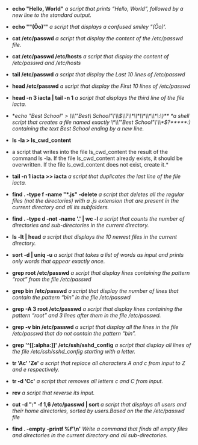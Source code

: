 * **echo "Hello, World"**
*a script that prints “Hello, World”, followed by a new line to the standard output.*

* **echo "\"(Ôo)'"**
*a script that displays a confused smiley \"(Ôo)'.*

* **cat /etc/passwd**
*a script that display the content of the /etc/passwd file.*

* **cat /etc/passwd /etc/hosts**
*a script that display the content of /etc/passwd and /etc/hosts*

* **tail /etc/passwd**
*a script that display the Last 10 lines of /etc/passwd*

* **head /etc/passwd**
*a script that display the First 10 lines of /etc/passwd*

* **head -n 3 iacta | tail -n 1**
*a script that displays the third line of the file iacta.*

* **echo "Best School" > \\*\\\\\'\"Best\ School\"\\\'\\\\*$\\?\\*\\*\\*\\*\\*\:\)**
*a shell script that creates a file named exactly \*\\'"Best School"\'\\*$\?\*\*\*\*\*:) containing the text Best School ending by a new line.*

* **ls -la > ls_cwd_content**
* a script that writes into the file ls_cwd_content the result of the command ls -la. If the file ls_cwd_content already exists, it should be overwritten. If the file ls_cwd_content does not exist, create it.*

* **tail -n 1 iacta >> iacta**
*a script that duplicates the last line of the file iacta.*

* **find . -type f -name "*.js" -delete**
*a script that deletes all the regular files (not the directories) with a .js extension that are present in the current directory and all its subfolders.*

* **find . -type d -not -name '.' | wc -l**
*a script that counts the number of directories and sub-directories in the current directory.*

* **ls -lt | head**
*a script that displays the 10 newest files in the current directory.*

* **sort -d | uniq -u**
*a script that takes a list of words as input and prints only words that appear exactly once.*

* **grep root /etc/passwd**
*a script that display lines containing the pattern “root” from the file /etc/passwd*

* **grep bin /etc/passwd**
*a script that display the number of lines that contain the pattern “bin” in the file /etc/passwd*

* **grep -A 3 root /etc/passwd**
*a script that display lines containing the pattern “root” and 3 lines after them in the file /etc/passwd.*

* **grep -v bin /etc/passwd**
*a script that display all the lines in the file /etc/passwd that do not contain the pattern “bin”.*

* **grep '^[[:alpha:]]' /etc/ssh/sshd_config**
*a script that display all lines of the file /etc/ssh/sshd_config starting with a letter.*

* **tr 'Ac' 'Ze'**
*a script that replace all characters A and c from input to Z and e respectively.*

* **tr -d 'Cc'**
*a script that removes all letters c and C from input.*

* **rev**
*a script that reverse its input.*

* **cut -d ":" -f 1,6 /etc/passwd | sort**
*a script that displays all users and their home directories, sorted by users.Based on the the /etc/passwd file*

* **find . -empty -printf %f'\n'**
*Write a command that finds all empty files and directories in the current directory and all sub-directories.*

